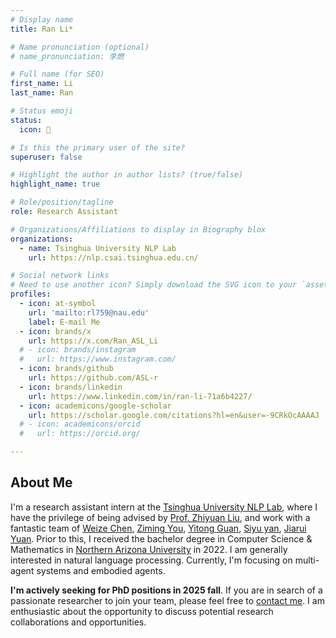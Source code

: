 ```yaml
---
# Display name
title: Ran Li*

# Name pronunciation (optional)
# name_pronunciation: 李燃

# Full name (for SEO)
first_name: Li
last_name: Ran

# Status emoji
status:
  icon: 🏀

# Is this the primary user of the site?
superuser: false

# Highlight the author in author lists? (true/false)
highlight_name: true

# Role/position/tagline
role: Research Assistant

# Organizations/Affiliations to display in Biography blox
organizations:
  - name: Tsinghua University NLP Lab
    url: https://nlp.csai.tsinghua.edu.cn/

# Social network links
# Need to use another icon? Simply download the SVG icon to your `assets/media/icons/` folder.
profiles:
  - icon: at-symbol
    url: 'mailto:rl759@nau.edu'
    label: E-mail Me
  - icon: brands/x
    url: https://x.com/Ran_ASL_Li
  # - icon: brands/instagram
  #   url: https://www.instagram.com/
  - icon: brands/github
    url: https://github.com/ASL-r
  - icon: brands/linkedin
    url: https://www.linkedin.com/in/ran-li-71a6b4227/
  - icon: academicons/google-scholar
    url: https://scholar.google.com/citations?hl=en&user=-9CRkOcAAAAJ
  # - icon: academicons/orcid
  #   url: https://orcid.org/

---
```


## About Me

I'm a research assistant intern at the [Tsinghua University NLP Lab](https://nlp.csai.tsinghua.edu.cn/), where I have the privilege of being advised by [Prof. Zhiyuan Liu](https://nlp.csai.tsinghua.edu.cn/~lzy/), and work with a fantastic team of [Weize Chen](https://scholar.google.com.hk/citations?user=0CoGHtIAAAAJ&hl=zh-CN), [Ziming You](https://luffyzm3d2y.github.io/), [Yitong Guan](https://github.com/minleminzui), [Siyu yan](https://github.com/SGYSY), [Jiarui Yuan](https://github.com/1rubbishyuan). Prior to this, I received the bachelor degree in Computer Science & Mathematics in [Northern Arizona University](https://nau.edu/) in 2022. I am generally interested in natural language processing. Currently, I'm focusing on multi-agent systems and embodied agents.

**I'm actively seeking for PhD positions in 2025 fall**. If you are in search of a passionate researcher to join your team, please feel free to <a href="mailto:ran.li572482@gmail.com">contact me</a>. I am enthusiastic about the opportunity to discuss potential research collaborations and opportunities.
